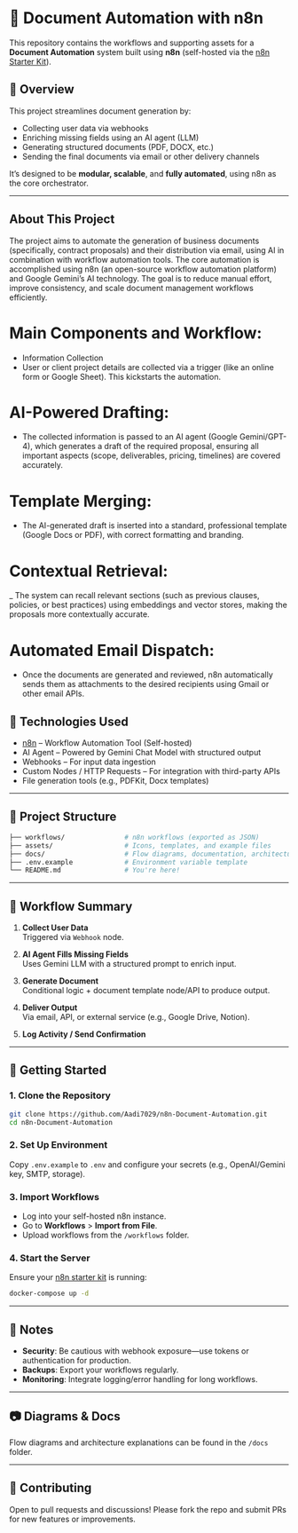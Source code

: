# 📄 Document Automation with n8n

This repository contains the workflows and supporting assets for a **Document Automation** system built using **n8n** (self-hosted via the [n8n Starter Kit](https://github.com/n8n-io/self-hosted-ai-starter-kit)).

## 🚀 Overview

This project streamlines document generation by:

- Collecting user data via webhooks
- Enriching missing fields using an AI agent (LLM)
- Generating structured documents (PDF, DOCX, etc.)
- Sending the final documents via email or other delivery channels

It’s designed to be **modular, scalable**, and **fully automated**, using n8n as the core orchestrator.

---
## About This Project

The project aims to automate the generation of business documents (specifically, contract proposals) and their distribution via email, using AI in combination with workflow automation tools. The core automation is accomplished using n8n (an open-source workflow automation platform) and Google Gemini’s AI technology. The goal is to reduce manual effort, improve consistency, and scale document management workflows efficiently.

# Main Components and Workflow: 
- Information Collection
- User or client project details are collected via a trigger (like an online form or Google Sheet). This kickstarts the automation.

# AI-Powered Drafting: 
- The collected information is passed to an AI agent (Google Gemini/GPT-4), which generates a draft of the required proposal,    ensuring all important aspects (scope, deliverables, pricing, timelines) are covered accurately.

# Template Merging: 
- The AI-generated draft is inserted into a standard, professional template (Google Docs or PDF), with correct formatting and branding.

# Contextual Retrieval: 
_ The system can recall relevant sections (such as previous clauses, policies, or best practices) using embeddings and vector stores, making the proposals more contextually accurate.

# Automated Email Dispatch: 
- Once the documents are generated and reviewed, n8n automatically sends them as attachments to the desired recipients using Gmail or other email APIs.


## 🔧 Technologies Used

- [n8n](https://n8n.io/) – Workflow Automation Tool (Self-hosted)
- AI Agent – Powered by Gemini Chat Model with structured output
- Webhooks – For input data ingestion
- Custom Nodes / HTTP Requests – For integration with third-party APIs
- File generation tools (e.g., PDFKit, Docx templates)

---

## 📁 Project Structure

```bash
├── workflows/               # n8n workflows (exported as JSON)
├── assets/                  # Icons, templates, and example files
├── docs/                    # Flow diagrams, documentation, architecture
├── .env.example             # Environment variable template
└── README.md                # You're here!
```

---

## 🧠 Workflow Summary

1. **Collect User Data**  
   Triggered via `Webhook` node.

2. **AI Agent Fills Missing Fields**  
   Uses Gemini LLM with a structured prompt to enrich input.

3. **Generate Document**  
   Conditional logic + document template node/API to produce output.

4. **Deliver Output**  
   Via email, API, or external service (e.g., Google Drive, Notion).

5. **Log Activity / Send Confirmation**

---

## 🚀 Getting Started

### 1. Clone the Repository

```bash
git clone https://github.com/Aadi7029/n8n-Document-Automation.git
cd n8n-Document-Automation
```

### 2. Set Up Environment

Copy `.env.example` to `.env` and configure your secrets (e.g., OpenAI/Gemini key, SMTP, storage).

### 3. Import Workflows

- Log into your self-hosted n8n instance.
- Go to **Workflows** > **Import from File**.
- Upload workflows from the `/workflows` folder.

### 4. Start the Server

Ensure your [n8n starter kit](https://github.com/n8n-io/self-hosted-ai-starter-kit) is running:

```bash
docker-compose up -d
```

---

## 📌 Notes

- **Security**: Be cautious with webhook exposure—use tokens or authentication for production.
- **Backups**: Export your workflows regularly.
- **Monitoring**: Integrate logging/error handling for long workflows.

---

## 📷 Diagrams & Docs

Flow diagrams and architecture explanations can be found in the `/docs` folder.

---

## 🙌 Contributing

Open to pull requests and discussions! Please fork the repo and submit PRs for new features or improvements.
